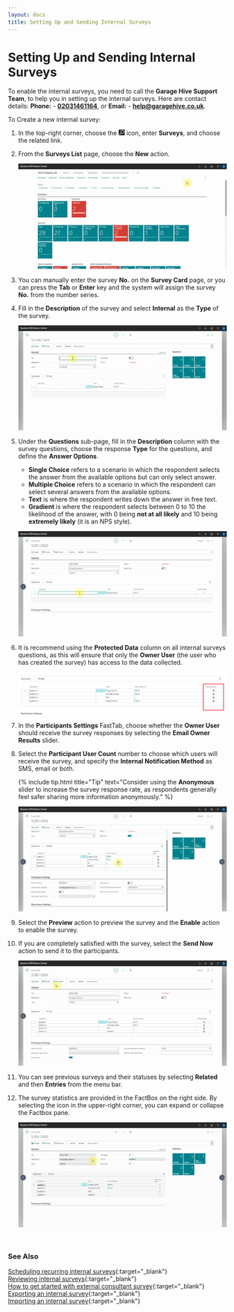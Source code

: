 ```yaml
---
layout: docs
title: Setting Up and Sending Internal Surveys
---
```


# Setting Up and Sending Internal Surveys

To enable the internal surveys, you need to call the **Garage Hive Support Team**, to help you in setting up the internal surveys. Here are contact details: **Phone:** - [**02031461164**](tel:02031461164), or **Email:** - [**help@garagehive.co.uk**](mailto:help@garagehive.co.uk).

To Create a new internal survey:
1. In the top-right corner, choose the ![](media/search_icon.png) icon, enter **Surveys**,  and choose the related link.
2. From the **Surveys List** page, choose the **New** action.

   ![](media/garagehive-internal-surveys01.gif)

3. You can manually enter the survey **No.** on the **Survey Card** page, or you can press the **Tab** or **Enter** key and the system will assign the survey **No.** from the number series.
4. Fill in the **Description** of the survey and select **Internal** as the **Type** of the survey.

   ![](media/garagehive-internal-surveys301.gif)

5. Under the **Questions** sub-page, fill in the **Description** column with the survey questions, choose the response **Type** for the questions, and define the **Answer Options**.
   - **Single Choice** refers to a scenario in which the respondent selects the answer from the available options but can only select answer.
   - **Multiple Choice** refers to a scenario in which the respondent can select several answers from the available options.
   - **Text** is where the respondent writes down the answer in free text.
   - **Gradient** is where the respondent selects between 0 to 10 the likelihood of the answer, with 0 being **not at all likely** and 10 being **extremely likely** (it is an NPS style).

   ![](media/garagehive-internal-surveys4.gif)

6. It is recommend using the **Protected Data** column on all internal surveys questions, as this will ensure that only the **Owner User** (the user who has created the survey) has access to the data collected.

   ![](media/garagehive-internal-surveys5.png)

7. In the **Participants Settings** FastTab, choose whether the **Owner User** should receive the survey responses by selecting the **Email Owner Results** slider.
8. Select the **Participant User Count** number to choose which users will receive the survey, and specify the **Internal Notification Method** as SMS, email or both.

     {% include tip.html title="Tip" text="Consider using the **Anonymous** slider to increase the survey response rate, as respondents generally feel safer sharing more information anonymously." %}

     ![](media/garagehive-internal-surveys6.gif)

9. Select the **Preview** action to preview the survey and the **Enable** action to enable the survey.
10. If you are completely satisfied with the survey, select the **Send Now** action to send it to the participants.

    ![](media/garagehive-internal-surveys7.gif)

11. You can see previous surveys and their statuses by selecting **Related** and then **Entries** from the menu bar.
12. The survey statistics are provided in the FactBox on the right side. By selecting the icon in the upper-right corner, you can expand or collapse the Factbox pane.

    ![](media/garagehive-internal-surveys8.gif)

<br>

### **See Also**

[Scheduling recurring internal surveys](garagehive-scheduling-recurring-internal-surveys.html){:target="_blank"} \
[Reviewing internal surveys](reviewing-internal-surveys.html){:target="_blank"} \
[How to get started with external consultant survey](garagehive-how-to-get-started-with-external-consultant-survey.html){:target="_blank"} \
[Exporting an internal survey](garagehive-exporting-an-internal-survey.html){:target="_blank"} \
[Importing an internal survey](garagehive-importing-an-internal-survey.html){:target="_blank"}